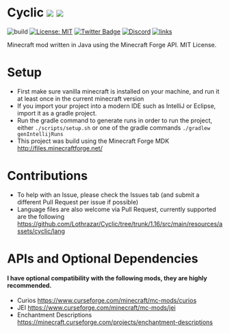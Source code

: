 
# Cyclic [![](http://cf.way2muchnoise.eu/239286.svg)](https://minecraft.curseforge.com/projects/cyclic) [![](http://cf.way2muchnoise.eu/versions/239286.svg)](https://minecraft.curseforge.com/projects/cyclic)

![build](https://github.com/Lothrazar/Cyclic/workflows/build/badge.svg)
[![License: MIT](https://img.shields.io/badge/License-MIT-green.svg)](https://opensource.org/licenses/MIT)
[![Twitter Badge](https://img.shields.io/badge/contact-twitter-blue.svg)](https://twitter.com/lothrazar)
[![Discord](https://img.shields.io/discord/591914197219016707.svg?label=&logo=discord&logoColor=ffffff&color=7389D8&labelColor=6A7EC2)](https://discord.gg/uWZ3jf56fV)
[![links](https://img.shields.io/badge/click-here-ff69b4.svg)](https://allmylinks.com/lothrazar)

Minecraft mod written in Java using the Minecraft Forge API.  MIT License.


# Setup

- First make sure vanilla minecraft is installed on your machine, and run it at least once in the current minecraft version 
- If you import your project into a modern IDE such as IntelliJ or Eclipse, import it as a gradle project.
- Run the gradle command to generate runs in order to run the project, either `./scripts/setup.sh` or one of the gradle commands `./gradlew genIntellijRuns`
- This project was build using the Minecraft Forge MDK http://files.minecraftforge.net/ 


# Contributions

- To help with an Issue, please check the Issues tab (and submit a different Pull Request per issue if possible)
- Language files are also welcome via Pull Request, currently supported are the following https://github.com/Lothrazar/Cyclic/tree/trunk/1.16/src/main/resources/assets/cyclic/lang


# APIs and Optional Dependencies
#### I have optional compatibility with the following mods, they are highly recommended. 

- Curios https://www.curseforge.com/minecraft/mc-mods/curios
- JEI https://www.curseforge.com/minecraft/mc-mods/jei
- Enchantment Descriptions https://minecraft.curseforge.com/projects/enchantment-descriptions


